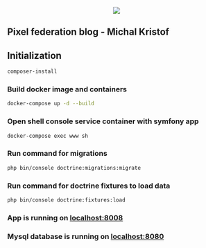 <p align="center"><a href="https://symfony.com" target="_blank">
    <img src="https://symfony.com/logos/symfony_black_02.svg">
</a></p>

## Pixel federation blog - Michal Kristof

## Initialization

```bash
composer-install
```

### Build docker image and containers
```bash
docker-compose up -d --build
```

### Open shell console service container with symfony app
```bash
docker-compose exec www sh
```

### Run command for migrations
```bash
php bin/console doctrine:migrations:migrate
```

### Run command for doctrine fixtures to load data
```bash
php bin/console doctrine:fixtures:load
```

### App is running on <localhost:8008>
### Mysql database is running on <localhost:8080>